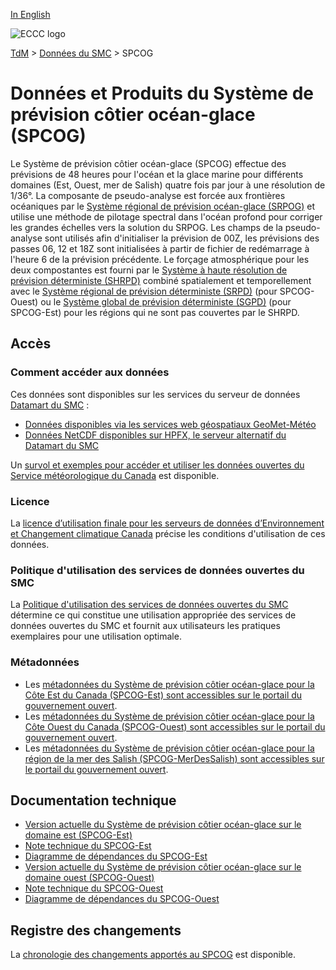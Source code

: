 [In English](readme_ciops_en.md)

![ECCC logo](../../img_eccc-logo.png)

[TdM](../../readme_fr.md) > [Données du SMC](../readme_fr.md) > SPCOG

# Données et Produits du Système de prévision côtier océan-glace (SPCOG)

Le Système de prévision côtier océan-glace (SPCOG) effectue des prévisions de 48 heures pour l'océan et la glace marine pour différents domaines (Est, Ouest, mer de Salish) quatre fois par jour à une résolution de 1/36°. La composante de pseudo-analyse est forcée aux frontières océaniques par le [Système régional de prévision océan-glace (SRPOG)](../msc-riops/readme_ciops_fr.md) et utilise une méthode de pilotage spectral dans l'océan profond pour corriger les grandes échelles vers la solution du SRPOG. Les champs de la pseudo-analyse sont utilisés afin d'initialiser la prévision de 00Z, les prévisions des passes 06, 12 et 18Z sont initialisées à partir de fichier de redémarrage à l'heure 6 de la prévision précédente. Le forçage atmosphérique pour les deux compostantes est fourni par le [Système à haute résolution de prévision déterministe (SHRPD)](../msc-hrdpps/readme_hrdps_fr.md) combiné spatialement et temporellement avec le [Système régional de prévision déterministe (SRPD)](../msc-rdps/readme_rdps_fr.md) (pour SPCOG-Ouest) ou le [Système global de prévision déterministe (SGPD)](../msc-gdps/readme_gdps_fr.md) (pour SPCOG-Est) pour les régions qui ne sont pas couvertes par le SHRPD.

## Accès

### Comment accéder aux données

Ces données sont disponibles sur les services du serveur de données [Datamart du SMC](../../msc-datamart/readme_fr.md)  :

* [Données disponibles via les services web géospatiaux GeoMet-Météo](readme_ciops-geomet_fr.md)
* [Données NetCDF disponibles sur HPFX, le serveur alternatif du Datamart du SMC](readme_ciops-datamart_fr.md)

Un [survol et exemples pour accéder et utiliser les données ouvertes du Service météorologique du Canada](../../usage/readme_fr.md) est disponible.

### Licence

La [licence d’utilisation finale pour les serveurs de données d’Environnement et Changement climatique Canada](../../licence/readme_fr.md) précise les conditions d'utilisation de ces données.

### Politique d'utilisation des services de données ouvertes du SMC

La [Politique d'utilisation des services de données ouvertes du SMC](../../usage-policy/readme_fr.md) détermine ce qui constitue une utilisation appropriée des services de données ouvertes du SMC et fournit aux utilisateurs les pratiques exemplaires pour une utilisation optimale.

### Métadonnées

* Les [métadonnées du Système de prévision côtier océan-glace pour la Côte Est du Canada (SPCOG-Est) sont accessibles sur le portail du gouvernement ouvert](https://open.canada.ca/data/fr/dataset/bfe44cce-a9c4-467f-9172-c8800b32e4ec).
* Les [métadonnées du Système de prévision côtier océan-glace pour la Côte Ouest du Canada (SPCOG-Ouest) sont accessibles sur le portail du gouvernement ouvert](https://open.canada.ca/data/fr/dataset/390abee6-4ba0-4d6e-ae79-25753d1c43f3).
* Les [métadonnées du Système de prévision côtier océan-glace pour la région de la mer des Salish (SPCOG-MerDesSalish) sont accessibles sur le portail du gouvernement ouvert](https://open.canada.ca/data/fr/dataset/cccb0064-5ab3-416a-a4f0-566b54f466f3).

## Documentation technique

* [Version actuelle du Système de prévision côtier océan-glace sur le domaine est (SPCOG-Est)](https://collaboration.cmc.ec.gc.ca/cmc/CMOI/product_guide/docs/tech_specifications/tech_specifications_CIOPS-EAST_f.pdf)
* [Note technique du SPCOG-Est](https://collaboration.cmc.ec.gc.ca/cmc/CMOI/product_guide/docs/tech_notes/technote_ciops-east_f.pdf)
* [Diagramme de dépendances du SPCOG-Est](https://collaboration.cmc.ec.gc.ca/cmc/cmos/public_doc/msc-data/nwep-dependency-diagrams/system_CIOPS-E_fr.svg)
* [Version actuelle du Système de prévision côtier océan-glace sur le domaine ouest (SPCOG-Ouest)](https://collaboration.cmc.ec.gc.ca/cmc/CMOI/product_guide/docs/tech_specifications/tech_specifications_CIOPS-WEST_f.pdf)
* [Note technique du SPCOG-Ouest](https://collaboration.cmc.ec.gc.ca/cmc/CMOI/product_guide/docs/tech_notes/technote_ciops-west_f.pdf)
* [Diagramme de dépendances du SPCOG-Ouest](https://collaboration.cmc.ec.gc.ca/cmc/cmos/public_doc/msc-data/nwep-dependency-diagrams/system_CIOPS-W_fr.svg)

## Registre des changements

La [chronologie des changements apportés au SPCOG](changelog_ciops_fr.md) est disponible.

